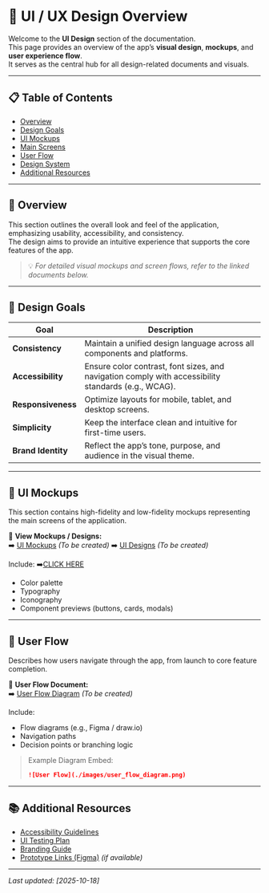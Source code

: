 # 🎨 UI / UX Design Overview

Welcome to the **UI Design** section of the documentation.  
This page provides an overview of the app’s **visual design**, **mockups**, and **user experience flow**.  
It serves as the central hub for all design-related documents and visuals.

---

## 📋 Table of Contents
- [Overview](#overview)
- [Design Goals](#design-goals)
- [UI Mockups](#ui-mockups)
- [Main Screens](#main-screens)
- [User Flow](#user-flow)
- [Design System](#design-system)
- [Additional Resources](#additional-resources)

---

## 🧭 Overview

This section outlines the overall look and feel of the application, emphasizing usability, accessibility, and consistency.  
The design aims to provide an intuitive experience that supports the core features of the app.

> 💡 *For detailed visual mockups and screen flows, refer to the linked documents below.*

---

## 🎯 Design Goals

| Goal | Description |
|------|--------------|
| **Consistency** | Maintain a unified design language across all components and platforms. |
| **Accessibility** | Ensure color contrast, font sizes, and navigation comply with accessibility standards (e.g., WCAG). |
| **Responsiveness** | Optimize layouts for mobile, tablet, and desktop screens. |
| **Simplicity** | Keep the interface clean and intuitive for first-time users. |
| **Brand Identity** | Reflect the app’s tone, purpose, and audience in the visual theme. |

---

## 🧱 UI Mockups

This section contains high-fidelity and low-fidelity mockups representing the main screens of the application.

📄 **View Mockups / Designs:**  
➡️ [UI Mockups](ui-mockups.md) *(To be created)*
➡️ [UI Designs](ui-designs.md) *(To be created)*


Include: ➡️[CLICK HERE](ui-ideas.md)
- Color palette
- Typography
- Iconography
- Component previews (buttons, cards, modals)

---

## 🔄 User Flow

Describes how users navigate through the app, from launch to core feature completion.

📄 **User Flow Document:**  
➡️ [User Flow Diagram](./User_Flow.md) *(To be created)*

Include:
- Flow diagrams (e.g., Figma / draw.io)
- Navigation paths
- Decision points or branching logic

> Example Diagram Embed:
> ```markdown
> ![User Flow](./images/user_flow_diagram.png)
> ```

---

<!-- Dunno why I left this here, but its there if want to keep it-->
## 📚 Additional Resources

- [Accessibility Guidelines](./Accessibility_Guide.md)
- [UI Testing Plan](./UI_Testing.md)
- [Branding Guide](./Branding.md)
- [Prototype Links (Figma)](https://www.figma.com/file/...) *(if available)*

---

_Last updated: [2025-10-18]_